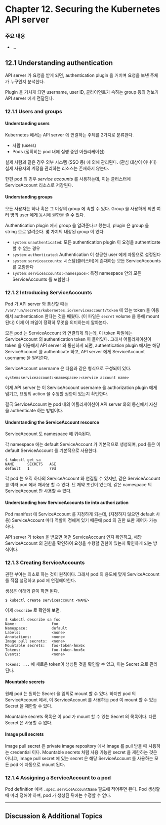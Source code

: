 # Chapter 12. Securing the Kubernetes API server

### 주요 내용

- ...

## 12.1 Understanding authentication

API server 가 요청을 받게 되면, authentication plugin 을 거치며 요청을 보낸 주체가 누구인지 분석한다.

Plugin 을 거치게 되면 username, user ID, 클라이언트가 속하는 group 등의 정보가 API server 에게 전달된다.

### 12.1.1 Users and groups

#### Understanding users

Kubernetes 에서는 API server 에 연결하는 주체를 2가지로 분류한다.

- 사람 (users)
- Pods (정확히는 pod 내에 실행 중인 어플리케이션)

실제 사람과 같은 경우 외부 시스템 (SSO 등) 에 의해 관리된다. (관심 대상이 아니다) 실제 사용자의 계정을 관리하는 리소스는 존재하지 않는다.

한편 pod 의 경우 *service accounts* 를 사용하는데, 이는 클러스터에 ServiceAccount 리소스로 저장된다.

#### Understanding groups

모든 사용자는 하나 혹은 그 이상의 group 에 속할 수 있다. Group 을 사용하게 되면 여러 명의 user 에게 동시에 권한을 줄 수 있다.

Authentication plugin 에서 group 을 알려준다고 했는데, plugin 은 group 을 string 으로 알려준다. 몇 가지의 내장된 group 이 있다.

- `system:unauthenticated`: 모든 authentication plugin 이 요청을 authenticate 할 수 없는 경우
- `system:authenticated`: Authentication 이 성공한 user 에게 자동으로 설정된다
- `system:serviceaccounts`: 시스템(클러스터)에 존재하는 모든 ServiceAccounts 를 포함한다
- `system:serviceaccounts:<namespace>`: 특정 namespace 안의 모든 ServiceAccounts 를 포함한다

### 12.1.2 Introducing ServiceAccounts

Pod 가 API server 와 통신할 때는 `/var/run/secrets/kubernetes.io/serviceaccount/token` 에 있는 token 을 이용해서 authentication 한다는 것을 배웠다. (이 파일은 `secret` volume 을 통해 mount 된다) 이제 이 파일이 정확히 무엇을 의미하는지 알아본다.

모든 pod 는 ServiceAccount 와 연결되게 되는데, 이 token 파일에는 ServiceAccount 의 authentication token 이 들어있다. 그래서 어플리케이션이 token 을 이용해서 API server 와 통신하게 되면, authentication plugin 에서는 해당 ServiceAccount 를 authenticate 하고, API server 에게 ServiceAccount username 을 알려준다.

ServiceAccount username 은 다음과 같은 형식으로 구성되어 있다.

```
system:serviceaccount:<namespace>:<service account name>
```

이제 API server 는 이 ServiceAccount username 을 authorization plugin 에게 넘기고, 요청의 action 을 수행할 권한이 있는지 확인한다.

결국 ServiceAccount 는 pod 내의 어플리케이션이 API server 와의 통신에서 자신을 authenticate 하는 방법이다.

#### Understanding the ServiceAccount resource

ServiceAccount 도 namespace 에 귀속된다.

각 namespace 에는 default ServiceAccount 가 기본적으로 생성되며, pod 들은 이 default ServiceAccount 를 기본적으로 사용한다.

```
$ kubectl get sa 
NAME      SECRETS   AGE
default   1         79d
```

각 pod 는 오직 하나의 ServiceAccount 와 연결될 수 있지만, 같은 ServiceAccount 를 여러 pod 에서 재사용 할 수 있다. 단 제약 조건이 있는데, 같은 namespace 의 ServiceAccount 만 사용할 수 있다.

#### Understanding how ServiceAccounts tie into authorization

Pod manifest 에 ServiceAccount 를 지정하게 되는데, (지정하지 않으면 default 사용) ServiceAccount 마다 역할이 정해져 있기 때문에 pod 의 권한 또한 제어가 가능하다.

API server 가 token 을 받으면 어떤 ServiceAccount 인지 확인하고, 해당 ServiceAccount 의 권한을 확인하여 요청을 수행할 권한이 있는지 확인하게 되는 방식이다.

### 12.1.3 Creating ServiceAccounts

권한 부여는 최소로 하는 것이 원칙이다. 그래서 pod 의 용도에 맞게 ServiceAccount 를 직접 설정하고 pod 에 연결해야한다.

생성은 아래와 같이 하면 된다.

```
$ kubectl create serviceaccount <NAME>
```

이제 `describe` 로 확인해 보면,

```
$ kubectl describe sa foo            
Name:                foo
Namespace:           default
Labels:              <none>
Annotations:         <none>
Image pull secrets:  <none>
Mountable secrets:   foo-token-hnx6x
Tokens:              foo-token-hnx6x
Events:              <none>
```

`Tokens: ...` 에 새로운 token이 생성된 것을 확인할 수 있고, 이는 Secret 으로 관리된다.

#### Mountable secrets

원래 pod 는 원하는 Secret 을 임의로 mount 할 수 있다. 하지만 pod 의 ServiceAccount 에서, 이 ServiceAccount 를 사용하는 pod 이 mount 할 수 있는 Secret 을 제한할 수 있다. 

Mountable secrets 목록은 이 pod 가 mount 할 수 있는 Secret 의 목록이다. 다른 Secret 은 사용할 수 없다.

#### Image pull secrets

Image pull secret 은 private image repository 에서 image 를 pull 받을 때 사용하는 credential 이다. Mountable secrets 처럼 사용 가능한 secret 을 제한하는 것은 아니고, image pull secret 에 있는 secret 은 해당 ServiceAccount 를 사용하는 모든 pod 에 자동으로 mount 된다.

### 12.1.4 Assigning a ServiceAccount to a pod

Pod definition 에서 `.spec.serviceAccountName` 필드에 적어주면 된다. Pod 생성할 때 미리 정해야 하며, pod 가 생성된 뒤에는 수정할 수 없다.

---

## Discussion & Additional Topics


